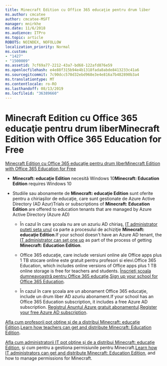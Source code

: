 ```yaml
---
title: Minecraft Edition cu Office 365 educaţie pentru drum liber
ms.author: cmcatee
author: cmcatee-MSFT
manager: mnirkhe
ms.date: 11/6/2018
ms.audience: ITPro
ms.topic: article
ROBOTS: NOINDEX, NOFOLLOW
localization_priority: Normal
ms.custom:
- "1427"
- "1500009"
ms.assetid: 7cf69a77-2212-43a7-bd68-122afd876e59
ms.openlocfilehash: e4e88f315b94e4b1318fada8abde8413233c41a6
ms.sourcegitcommit: 7c90dcc570d32ebd968e3e4e816a7b482890b3a4
ms.translationtype: MT
ms.contentlocale: ro-RO
ms.lasthandoff: 08/13/2019
ms.locfileid: "36389660"
---
```

# <a name="minecraft-edition-with-office-365-education-for-free"></a><span data-ttu-id="ab49a-102">Minecraft Edition cu Office 365 educaţie pentru drum liber</span><span class="sxs-lookup"><span data-stu-id="ab49a-102">Minecraft Edition with Office 365 Education for Free</span></span>

[<span data-ttu-id="ab49a-103">Minecraft Edition cu Office 365 educaţie pentru drum liber</span><span class="sxs-lookup"><span data-stu-id="ab49a-103">Minecraft Edition with Office 365 Education for Free</span></span>](https://docs.microsoft.com/education/windows/get-minecraft-for-education)
  
- <span data-ttu-id="ab49a-104">**Minecraft: educaţie Edition** necesită Windows 10</span><span class="sxs-lookup"><span data-stu-id="ab49a-104">**Minecraft: Education Edition** requires Windows 10</span></span>

- <span data-ttu-id="ab49a-105">Studiile sau abonamente de **Minecraft: educaţie Edition** sunt oferite pentru a chiriaşilor de educaţie, care sunt gestionate de Azure Active Directory (AD Azur)</span><span class="sxs-lookup"><span data-stu-id="ab49a-105">Trials or subscriptions of **Minecraft: Education Edition** are offered to education tenants that are managed by Azure Active Directory (Azure AD)</span></span>

  - <span data-ttu-id="ab49a-106">În cazul în care şcoala nu are un azuriu AD chiriaş, [IT administrator puteti seta unul](https://docs.microsoft.com/education/windows/school-get-minecraft) ca parte a procesului de achiziţie **Minecraft: educaţie Edition**.</span><span class="sxs-lookup"><span data-stu-id="ab49a-106">If your school doesn't have an Azure AD tenant, the [IT administrator can set one up](https://docs.microsoft.com/education/windows/school-get-minecraft) as part of the process of getting **Minecraft: Education Edition**.</span></span>

  - <span data-ttu-id="ab49a-107">Office 365 educaţie, care include versiuni online ale Office apps plus 1 TB stocare online este gratuit pentru profesori si elevi.</span><span class="sxs-lookup"><span data-stu-id="ab49a-107">Office 365 Education, which includes online versions of Office apps plus 1 TB online storage is free for teachers and students.</span></span> <span data-ttu-id="ab49a-108">[Înscrieţi şcoala dumneavoastră pentru Office 365 educaţie](https://products.office.com/academic/office-365-education-plan).</span><span class="sxs-lookup"><span data-stu-id="ab49a-108">[Sign up your school for Office 365 Education](https://products.office.com/academic/office-365-education-plan).</span></span>

  - <span data-ttu-id="ab49a-109">În cazul în care şcoala are un abonament Office 365 educaţie, include un drum liber AD azuriu abonament.</span><span class="sxs-lookup"><span data-stu-id="ab49a-109">If your school has an Office 365 Education subscription, it includes a free Azure AD subscription.</span></span> <span data-ttu-id="ab49a-110">[Registrul Anunţul Azure gratuit abonamentul](https://msdn.microsoft.com/library/windows/hardware/mt703369%28v=vs.85%29.aspx).</span><span class="sxs-lookup"><span data-stu-id="ab49a-110">[Register your free Azure AD subscription](https://msdn.microsoft.com/library/windows/hardware/mt703369%28v=vs.85%29.aspx).</span></span>

<span data-ttu-id="ab49a-111">[Afla cum profesorii pot obţine şi de a distribui Minecraft: educaţie Edition](https://docs.microsoft.com/education/windows/teacher-get-minecraft).</span><span class="sxs-lookup"><span data-stu-id="ab49a-111">[Learn how teachers can get and distribute Minecraft: Education Edition](https://docs.microsoft.com/education/windows/teacher-get-minecraft).</span></span>
  
<span data-ttu-id="ab49a-112">[Afla cum administratorii IT pot obţine şi de a distribui Minecraft: educaţie Edition](https://docs.microsoft.com/education/windows/school-get-minecraft), şi cum pentru a gestiona permisiunile pentru Minecraft.</span><span class="sxs-lookup"><span data-stu-id="ab49a-112">[Learn how IT administrators can get and distribute Minecraft: Education Edition](https://docs.microsoft.com/education/windows/school-get-minecraft), and how to manage permissions for Minecraft.</span></span>